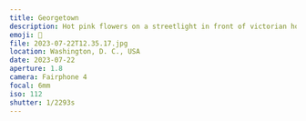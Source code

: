 ```yaml
---
title: Georgetown
description: Hot pink flowers on a streetlight in front of victorian houses
emoji: 💐
file: 2023-07-22T12.35.17.jpg
location: Washington, D. C., USA
date: 2023-07-22
aperture: 1.8
camera: Fairphone 4
focal: 6mm
iso: 112
shutter: 1/2293s
---
```

